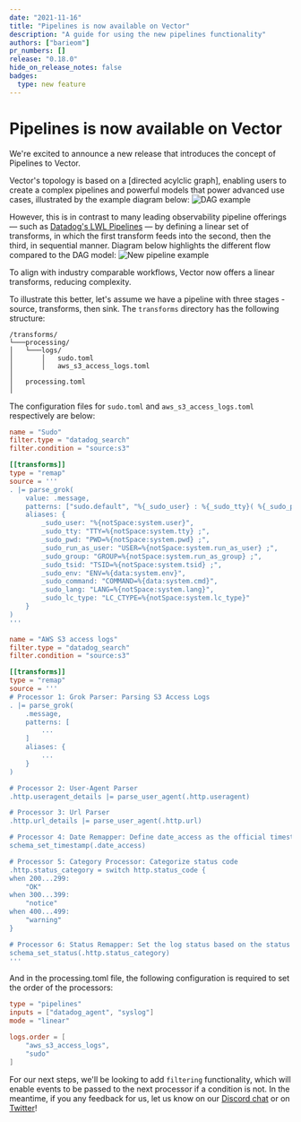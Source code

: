 ```yaml
---
date: "2021-11-16"
title: "Pipelines is now available on Vector"
description: "A guide for using the new pipelines functionality"
authors: ["barieom"]
pr_numbers: []
release: "0.18.0"
hide_on_release_notes: false
badges:
  type: new feature
---
```


# Pipelines is now available on Vector

We're excited to announce a new release that introduces the concept of Pipelines to Vector.

Vector's topology is based on a [directed acylclic graph], enabling users to create a complex pipelines and powerful models that power advanced use cases, illustrated by the example diagram below:
![DAG example](/img/vector-DAG-example.png)

However, this is in contrast to many leading observability pipeline offerings — such as [Datadog's LWL Pipelines][] — by defining a linear set of transforms, in which the first transform feeds into the second, then the third, in sequential manner. Diagram below highlights the different flow compared to the DAG model:
![New pipeline example](/img/new-pipeline-example.png)

To align with industry comparable workflows, Vector now offers a linear transforms, reducing complexity. 

To illustrate this better, let's assume we have a pipeline with three stages - source, transforms, then sink. The `transforms` directory has the following structure:

```
/transforms/
└───processing/
│   └───logs/   
│       │   sudo.toml
│       │   aws_s3_access_logs.toml
│   
│   processing.toml
│   
```

The configuration files for `sudo.toml` and `aws_s3_access_logs.toml` respectively are below:

```toml
name = "Sudo"
filter.type = "datadog_search"
filter.condition = "source:s3"

[[transforms]]
type = "remap"
source = '''
. |= parse_grok(
    value: .message,
    patterns: ["sudo.default", "%{_sudo_user} : %{_sudo_tty}( %{_sudo_pwd})? %{_sudo_run_as_user}( %{_sudo_group})?( %{_sudo_tsid})?( %{_sudo_env})? (%{_sudo_command})?; (%{_sudo_lang} )?(%{_sudo_lc_type} )?.*"],
    aliases: {
        _sudo_user: "%{notSpace:system.user}",
        _sudo_tty: "TTY=%{notSpace:system.tty} ;",
        _sudo_pwd: "PWD=%{notSpace:system.pwd} ;",
        _sudo_run_as_user: "USER=%{notSpace:system.run_as_user} ;",
        _sudo_group: "GROUP=%{notSpace:system.run_as_group} ;",
        _sudo_tsid: "TSID=%{notSpace:system.tsid} ;",
        _sudo_env: "ENV=%{data:system.env}",
        _sudo_command: "COMMAND=%{data:system.cmd}",
        _sudo_lang: "LANG=%{notSpace:system.lang}",
        _sudo_lc_type: "LC_CTYPE=%{notSpace:system.lc_type}"
    }
)
'''
```

``` toml
name = "AWS S3 access logs"
filter.type = "datadog_search"
filter.condition = "source:s3"

[[transforms]]
type = "remap"
source = '''
# Processor 1: Grok Parser: Parsing S3 Access Logs
. |= parse_grok(
    .message,
    patterns: [
        ...
    ]
    aliases: {
        ...
    }
)

# Processor 2: User-Agent Parser
.http.useragent_details |= parse_user_agent(.http.useragent)

# Processor 3: Url Parser
.http.url_details |= parse_user_agent(.http.url)

# Processor 4: Date Remapper: Define date_access as the official timestamp of the log
schema_set_timestamp(.date_access)

# Processor 5: Category Processor: Categorize status code
.http.status_category = switch http.status_code {
when 200...299:
    "OK"
when 300...399:
    "notice"
when 400...499:
    "warning"
}

# Processor 6: Status Remapper: Set the log status based on the status code value
schema_set_status(.http.status_category)
'''
```

And in the processing.toml file, the following configuration is required to set the order of the processors:

``` toml
type = "pipelines"
inputs = ["datadog_agent", "syslog"]
mode = "linear"

logs.order = [
    "aws_s3_access_logs",
    "sudo"
]
```


For our next steps, we'll be looking to add `filtering` functionality, which will enable events to be passed to the next processor if a condition is not. In the meantime, if you any feedback for us, let us know on our [Discord chat][] or on [Twitter][]!


[Datadog's LWL Pipelines]: https://www.datadoghq.com/blog/logging-without-limits/
[directed acyclic graph]: /docs/about/under-the-hood/architecture/pipeline-model/
[Discord chat]: https://discord.com/invite/dX3bdkF
[Twitter]: https://twitter.com/vectordotdev